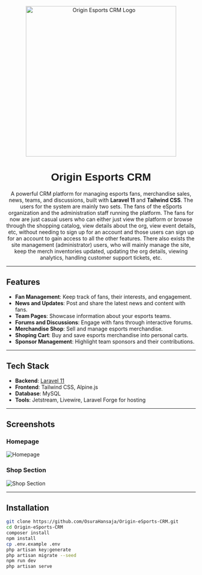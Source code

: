 <p align="center"><a href="https://github.com/OsuraHansaja/Origin-eSports-CRM" target="_blank"><img src="images/logo.png" width="400" alt="Origin Esports CRM Logo"></a></p>

<h1 align="center" style="font-family: 'Orbitron', sans-serif;">Origin Esports CRM</h1>

<p align="center">
  A powerful CRM platform for managing esports fans, merchandise sales, news, teams, and discussions, built with <b>Laravel 11</b> and <b>Tailwind CSS</b>.
    The users for the system are mainly two sets. The fans of the eSports organization and the 
administration staff running the platform. 
The fans for now are just casual users who can either just view the platform or browse through the 
shopping catalog, view details about the org, view event details, etc, without needing to sign up 
for an account and those users can sign up for an account to gain access to all the other features. 
There also exists the site management (administrator) users, who will mainly manage the site, keep 
the merch inventories updated, updating the org details, viewing analytics, handling customer 
support tickets, etc.
</p>

---

## Features

- **Fan Management**: Keep track of fans, their interests, and engagement.
- **News and Updates**: Post and share the latest news and content with fans.
- **Team Pages**: Showcase information about your esports teams.
- **Forums and Discussions**: Engage with fans through interactive forums.
- **Merchandise Shop**: Sell and manage esports merchandise.
- **Shoping Cart**: Buy and save esports merchandise into personal carts.
- **Sponsor Management**: Highlight team sponsors and their contributions.

---

## Tech Stack

- **Backend**: [Laravel 11](https://laravel.com/)
- **Frontend**: Tailwind CSS, Alpine.js
- **Database**: MySQL
- **Tools**: Jetstream, Livewire, Laravel Forge for hosting

---

## Screenshots

### Homepage
![Homepage](https://github.com/OsuraHansaja/Origin-eSports-CRM/path-to-your-screenshot1.png)

### Shop Section
![Shop Section](https://github.com/OsuraHansaja/Origin-eSports-CRM/path-to-your-screenshot2.png)

---

## Installation

```bash
git clone https://github.com/OsuraHansaja/Origin-eSports-CRM.git
cd Origin-eSports-CRM
composer install
npm install
cp .env.example .env
php artisan key:generate
php artisan migrate --seed
npm run dev
php artisan serve
